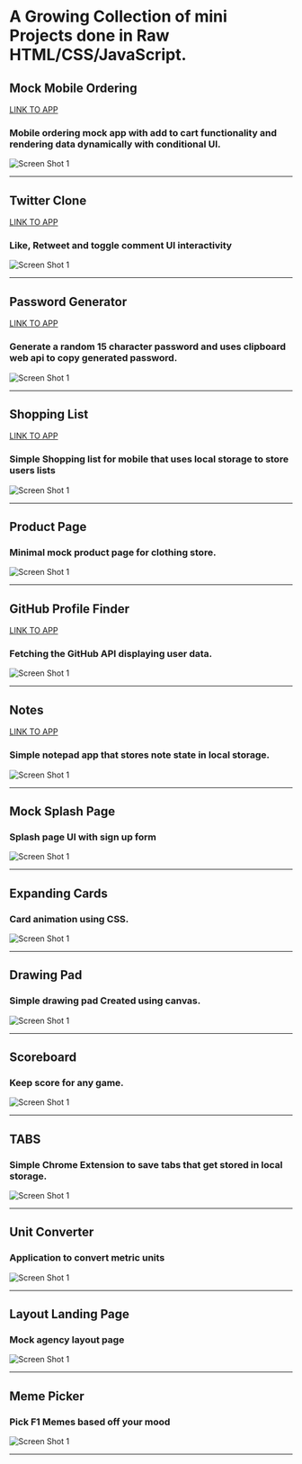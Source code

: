 # A Growing Collection of mini Projects done in Raw HTML/CSS/JavaScript.

## Mock Mobile Ordering
[LINK TO APP](https://mobile-ordering.netlify.app)
### Mobile ordering mock app with add to cart functionality and rendering data dynamically with conditional UI.
<img  alt="Screen Shot 1" src="./img/mobile.png">
<hr />

## Twitter Clone
[LINK TO APP](https://tweeta-clone-project.netlify.app/)
### Like, Retweet and toggle comment UI interactivity  
<img  alt="Screen Shot 1" src="./img/twitter.png">
<hr />

## Password Generator
[LINK TO APP](https://js-password-gen.netlify.app)
### Generate a random 15 character password and uses clipboard web api to copy generated password.
<img  alt="Screen Shot 1" src="./img/password.png">
<hr />

## Shopping List
[LINK TO APP](https://listyapp.netlify.app)
### Simple Shopping list for mobile that uses local storage to store users lists
<img  alt="Screen Shot 1" src="./img/listy.png">
<hr />

## Product Page
### Minimal mock product page for clothing store.
<img  alt="Screen Shot 1" src="./img/product.png">
<hr />

## GitHub Profile Finder
[LINK TO APP](https://js-github-profilefinder.netlify.app)
### Fetching the GitHub API displaying user data.
<img  alt="Screen Shot 1" src="./img/git.png">
<hr />

## Notes
[LINK TO APP](https://jssimple-notes-app.netlify.app)
### Simple notepad app that stores note state in local storage.
<img  alt="Screen Shot 1" src="./img/notes.png">
<hr />

## Mock Splash Page
### Splash page UI with sign up form
<img  alt="Screen Shot 1" src="./img/splash.png">
<hr />

## Expanding Cards
### Card animation using CSS.
<img  alt="Screen Shot 1" src="./img/cards.png">
<hr />

## Drawing Pad
### Simple drawing pad Created using canvas.
<img  alt="Screen Shot 1" src="./img/drawing.png">
<hr />

## Scoreboard
### Keep score for any game.
<img  alt="Screen Shot 1" src="./img/score.png">
<hr />

## TABS
### Simple Chrome Extension to save tabs that get stored in local storage.
<img  alt="Screen Shot 1" src="./img/tabs.png">
<hr />

## Unit Converter
### Application to convert metric units
<img  alt="Screen Shot 1" src="./img/unit.png">
<hr />

## Layout Landing Page
### Mock agency layout page
<img  alt="Screen Shot 1" src="./img/layout.png">
<hr />

## Meme Picker
### Pick F1 Memes based off your mood
<img  alt="Screen Shot 1" src="./img/meme.png">
<hr />
